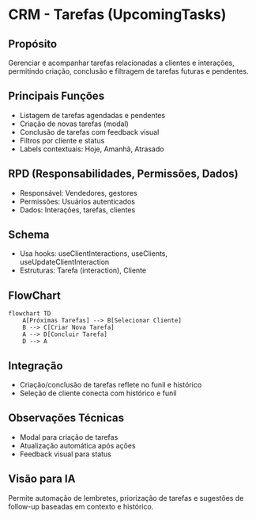 # CRM - Tarefas (UpcomingTasks)

## Propósito
Gerenciar e acompanhar tarefas relacionadas a clientes e interações, permitindo criação, conclusão e filtragem de tarefas futuras e pendentes.

## Principais Funções
- Listagem de tarefas agendadas e pendentes
- Criação de novas tarefas (modal)
- Conclusão de tarefas com feedback visual
- Filtros por cliente e status
- Labels contextuais: Hoje, Amanhã, Atrasado

## RPD (Responsabilidades, Permissões, Dados)
- Responsável: Vendedores, gestores
- Permissões: Usuários autenticados
- Dados: Interações, tarefas, clientes

## Schema
- Usa hooks: useClientInteractions, useClients, useUpdateClientInteraction
- Estruturas: Tarefa (interaction), Cliente

## FlowChart
```mermaid
flowchart TD
    A[Próximas Tarefas] --> B[Selecionar Cliente]
    B --> C[Criar Nova Tarefa]
    A --> D[Concluir Tarefa]
    D --> A
```

## Integração
- Criação/conclusão de tarefas reflete no funil e histórico
- Seleção de cliente conecta com histórico e funil

## Observações Técnicas
- Modal para criação de tarefas
- Atualização automática após ações
- Feedback visual para status

## Visão para IA
Permite automação de lembretes, priorização de tarefas e sugestões de follow-up baseadas em contexto e histórico.
